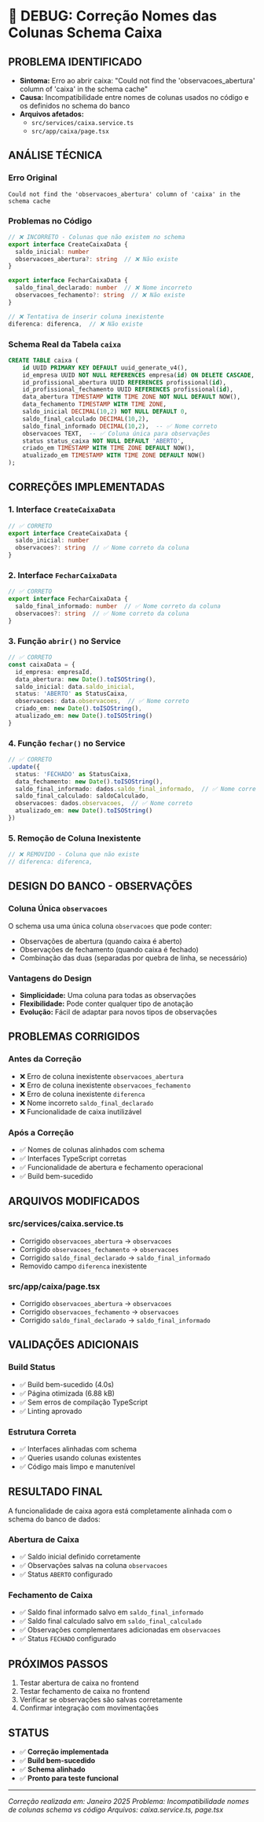 # 🔧 DEBUG: Correção Nomes das Colunas Schema Caixa

## **PROBLEMA IDENTIFICADO**
- **Sintoma:** Erro ao abrir caixa: "Could not find the 'observacoes_abertura' column of 'caixa' in the schema cache"
- **Causa:** Incompatibilidade entre nomes de colunas usados no código e os definidos no schema do banco
- **Arquivos afetados:** 
  - `src/services/caixa.service.ts`
  - `src/app/caixa/page.tsx`

## **ANÁLISE TÉCNICA**

### **Erro Original**
```
Could not find the 'observacoes_abertura' column of 'caixa' in the schema cache
```

### **Problemas no Código**
```typescript
// ❌ INCORRETO - Colunas que não existem no schema
export interface CreateCaixaData {
  saldo_inicial: number
  observacoes_abertura?: string  // ❌ Não existe
}

export interface FecharCaixaData {
  saldo_final_declarado: number  // ❌ Nome incorreto
  observacoes_fechamento?: string  // ❌ Não existe
}

// ❌ Tentativa de inserir coluna inexistente
diferenca: diferenca,  // ❌ Não existe
```

### **Schema Real da Tabela `caixa`**
```sql
CREATE TABLE caixa (
    id UUID PRIMARY KEY DEFAULT uuid_generate_v4(),
    id_empresa UUID NOT NULL REFERENCES empresa(id) ON DELETE CASCADE,
    id_profissional_abertura UUID REFERENCES profissional(id),
    id_profissional_fechamento UUID REFERENCES profissional(id),
    data_abertura TIMESTAMP WITH TIME ZONE NOT NULL DEFAULT NOW(),
    data_fechamento TIMESTAMP WITH TIME ZONE,
    saldo_inicial DECIMAL(10,2) NOT NULL DEFAULT 0,
    saldo_final_calculado DECIMAL(10,2),
    saldo_final_informado DECIMAL(10,2),  -- ✅ Nome correto
    observacoes TEXT,  -- ✅ Coluna única para observações
    status status_caixa NOT NULL DEFAULT 'ABERTO',
    criado_em TIMESTAMP WITH TIME ZONE DEFAULT NOW(),
    atualizado_em TIMESTAMP WITH TIME ZONE DEFAULT NOW()
);
```

## **CORREÇÕES IMPLEMENTADAS**

### **1. Interface `CreateCaixaData`**
```typescript
// ✅ CORRETO
export interface CreateCaixaData {
  saldo_inicial: number
  observacoes?: string  // ✅ Nome correto da coluna
}
```

### **2. Interface `FecharCaixaData`**
```typescript
// ✅ CORRETO
export interface FecharCaixaData {
  saldo_final_informado: number  // ✅ Nome correto da coluna
  observacoes?: string  // ✅ Nome correto da coluna
}
```

### **3. Função `abrir()` no Service**
```typescript
// ✅ CORRETO
const caixaData = {
  id_empresa: empresaId,
  data_abertura: new Date().toISOString(),
  saldo_inicial: data.saldo_inicial,
  status: 'ABERTO' as StatusCaixa,
  observacoes: data.observacoes,  // ✅ Nome correto
  criado_em: new Date().toISOString(),
  atualizado_em: new Date().toISOString()
}
```

### **4. Função `fechar()` no Service**
```typescript
// ✅ CORRETO
.update({
  status: 'FECHADO' as StatusCaixa,
  data_fechamento: new Date().toISOString(),
  saldo_final_informado: dados.saldo_final_informado,  // ✅ Nome correto
  saldo_final_calculado: saldoCalculado,
  observacoes: dados.observacoes,  // ✅ Nome correto
  atualizado_em: new Date().toISOString()
})
```

### **5. Remoção de Coluna Inexistente**
```typescript
// ❌ REMOVIDO - Coluna que não existe
// diferenca: diferenca,
```

## **DESIGN DO BANCO - OBSERVAÇÕES**

### **Coluna Única `observacoes`**
O schema usa uma única coluna `observacoes` que pode conter:
- Observações de abertura (quando caixa é aberto)
- Observações de fechamento (quando caixa é fechado)
- Combinação das duas (separadas por quebra de linha, se necessário)

### **Vantagens do Design**
- **Simplicidade:** Uma coluna para todas as observações
- **Flexibilidade:** Pode conter qualquer tipo de anotação
- **Evolução:** Fácil de adaptar para novos tipos de observações

## **PROBLEMAS CORRIGIDOS**

### **Antes da Correção**
- ❌ Erro de coluna inexistente `observacoes_abertura`
- ❌ Erro de coluna inexistente `observacoes_fechamento`
- ❌ Erro de coluna inexistente `diferenca`
- ❌ Nome incorreto `saldo_final_declarado`
- ❌ Funcionalidade de caixa inutilizável

### **Após a Correção**
- ✅ Nomes de colunas alinhados com schema
- ✅ Interfaces TypeScript corretas
- ✅ Funcionalidade de abertura e fechamento operacional
- ✅ Build bem-sucedido

## **ARQUIVOS MODIFICADOS**

### **src/services/caixa.service.ts**
- Corrigido `observacoes_abertura` → `observacoes`
- Corrigido `observacoes_fechamento` → `observacoes`
- Corrigido `saldo_final_declarado` → `saldo_final_informado`
- Removido campo `diferenca` inexistente

### **src/app/caixa/page.tsx**
- Corrigido `observacoes_abertura` → `observacoes`
- Corrigido `observacoes_fechamento` → `observacoes`
- Corrigido `saldo_final_declarado` → `saldo_final_informado`

## **VALIDAÇÕES ADICIONAIS**

### **Build Status**
- ✅ Build bem-sucedido (4.0s)
- ✅ Página otimizada (6.88 kB)
- ✅ Sem erros de compilação TypeScript
- ✅ Linting aprovado

### **Estrutura Correta**
- ✅ Interfaces alinhadas com schema
- ✅ Queries usando colunas existentes
- ✅ Código mais limpo e manutenível

## **RESULTADO FINAL**

A funcionalidade de caixa agora está completamente alinhada com o schema do banco de dados:

### **Abertura de Caixa**
- ✅ Saldo inicial definido corretamente
- ✅ Observações salvas na coluna `observacoes`
- ✅ Status `ABERTO` configurado

### **Fechamento de Caixa**
- ✅ Saldo final informado salvo em `saldo_final_informado`
- ✅ Saldo final calculado salvo em `saldo_final_calculado`
- ✅ Observações complementares adicionadas em `observacoes`
- ✅ Status `FECHADO` configurado

## **PRÓXIMOS PASSOS**
1. Testar abertura de caixa no frontend
2. Testar fechamento de caixa no frontend
3. Verificar se observações são salvas corretamente
4. Confirmar integração com movimentações

## **STATUS**
- ✅ **Correção implementada**
- ✅ **Build bem-sucedido**
- ✅ **Schema alinhado**
- ✅ **Pronto para teste funcional**

---
*Correção realizada em: Janeiro 2025*
*Problema: Incompatibilidade nomes de colunas schema vs código*
*Arquivos: caixa.service.ts, page.tsx* 